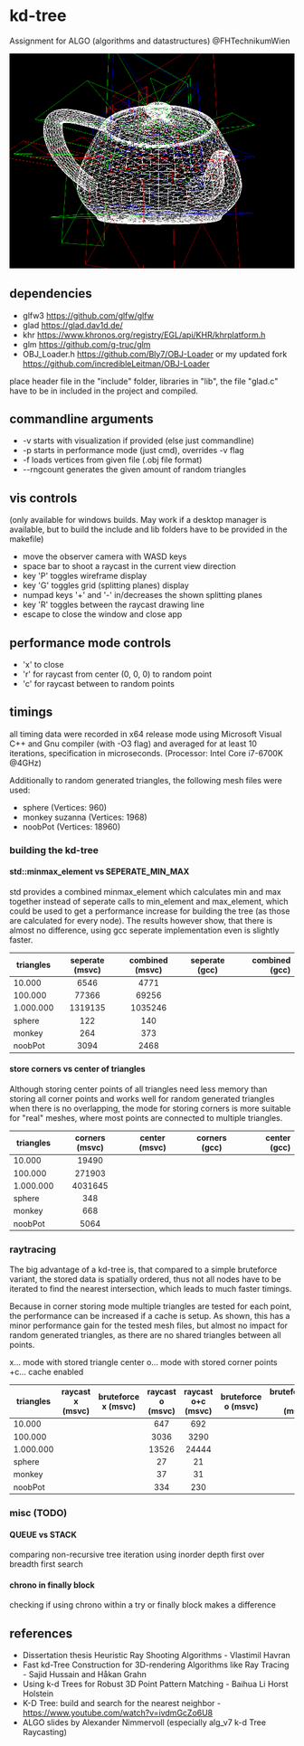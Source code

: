 # kd-tree
Assignment for ALGO (algorithms and datastructures) @FHTechnikumWien

![Screenshot](teapot.png?raw=true "noobpot")

## dependencies

- glfw3 https://github.com/glfw/glfw
- glad https://glad.dav1d.de/
- khr https://www.khronos.org/registry/EGL/api/KHR/khrplatform.h
- glm https://github.com/g-truc/glm
- OBJ_Loader.h https://github.com/Bly7/OBJ-Loader or my updated fork https://github.com/incredibleLeitman/OBJ-Loader

place header file in the "include" folder, libraries in "lib", the file "glad.c" have to be in included in the project and compiled.

## commandline arguments

- -v                    starts with visualization if provided (else just commandline)
- -p                    starts in performance mode (just cmd), overrides -v flag
- -f <file>             loads vertices from given file (.obj file format)
- --rngcount <count>    generates the given amount of random triangles

## vis controls

(only available for windows builds. May work if a desktop manager is available, but to build the include and lib folders have to be provided in the makefile)

- move the observer camera with WASD keys
- space bar to shoot a raycast in the current view direction
- key 'P' toggles wireframe display
- key 'G' toggles grid (splitting planes) display
- numpad keys '+' and '-' in/decreases the shown splitting planes
- key 'R' toggles between the raycast drawing line
- escape to close the window and close app

## performance mode controls

- 'x' to close
- 'r' for raycast from center (0, 0, 0) to random point
- 'c' for raycast between to random points

## timings

all timing data were recorded in x64 release mode using Microsoft Visual C++ and Gnu compiler (with -O3 flag) and averaged for at least 10 iterations, specification in microseconds. (Processor: Intel Core i7-6700K @4GHz)

Additionally to random generated triangles, the following mesh files were used:
- sphere (Vertices: 960)
- monkey suzanna (Vertices: 1968)
- noobPot (Vertices: 18960)

### building the kd-tree

#### std::minmax_element vs SEPERATE_MIN_MAX

std provides a combined minmax_element which calculates min and max together instead of seperate calls to min_element and max_element, which could be used to get a performance increase for building the tree (as those are calculated for every node). The results however show, that there is almost no difference, using gcc seperate implementation even is slightly faster.


| triangles        | seperate (msvc)       | combined (msvc)          | seperate (gcc)       | combined (gcc)          |
| ------------- |:-------------:|:-----:|:-------------:| -----:|
|    10.000      |    6546 |    4771 | | |
|   100.000      |   77366 |   69256 | | |
| 1.000.000      | 1319135 | 1035246 | | |
| sphere         |     122 |     140 | | |
| monkey         |     264 |     373 | | |
| noobPot        |    3094 |    2468 | | |

#### store corners vs center of triangles

Although storing center points of all triangles need less memory than storing all corner points and works well for random generated triangles when there is no overlapping, the mode for storing corners is more suitable for "real" meshes, where most points are connected to multiple triangles.

| triangles        | corners (msvc)       | center (msvc)          | corners (gcc)       | center (gcc)          |
| ------------- |:-------------:|:-----:|:-------------:| -----:|
|    10.000      | 19490 | | | |
|   100.000      | 271903 | | | |
| 1.000.000      | 4031645 | | | |
| sphere         | 348 | | | |
| monkey         | 668 | | | |
| noobPot        | 5064 | | | |

### raytracing

The big advantage of a kd-tree is, that compared to a simple bruteforce variant, the stored data is spatially ordered, thus not all nodes have to be iterated to find the nearest intersection, which leads to much faster timings.

Because in corner storing mode multiple triangles are tested for each point, the performance can be increased if a cache is setup.
As shown, this has a minor performance gain for the tested mesh files, but almost no impact for random generated triangles, as there are no shared triangles between all points.

x...  mode with stored triangle center
o...  mode with stored corner points
+c... cache enabled

| triangles        | raycast x (msvc)       | bruteforce x (msvc)          | raycast o (msvc)       | raycast o+c (msvc)       | bruteforce o (msvc)          | bruteforce o+c (msvc)          |
| ------------- |:-------------:|:-----:|:-----:|:-----:|:-------------:| -----:|
|    10.000      | | | 647 | 692 | | |
|   100.000      | | | 3036| 3290 | | |
| 1.000.000      | | | 13526| 24444 | | |
| sphere         | | | 27 | 21 | | |
| monkey         | | | 37 | 31 | | |
| noobPot        | | | 334 | 230 | | |


### misc (TODO)

#### QUEUE vs STACK

comparing non-recursive tree iteration using inorder depth first over breadth first search

#### chrono in finally block

checking if using chrono within a try or finally block makes a difference


## references

- Dissertation thesis Heuristic Ray Shooting Algorithms - Vlastimil Havran
- Fast kd-Tree Construction for 3D-rendering Algorithms like Ray Tracing - Sajid Hussain and Håkan Grahn 
- Using k-d Trees for Robust 3D Point Pattern Matching - Baihua Li Horst Holstein
- K-D Tree: build and search for the nearest neighbor - https://www.youtube.com/watch?v=ivdmGcZo6U8
- ALGO slides by Alexander Nimmervoll (especially alg_v7 k-d Tree Raycasting)
